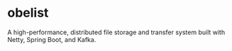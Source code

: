 # obelist
A high-performance, distributed file storage and transfer system built with Netty, Spring Boot, and Kafka.
